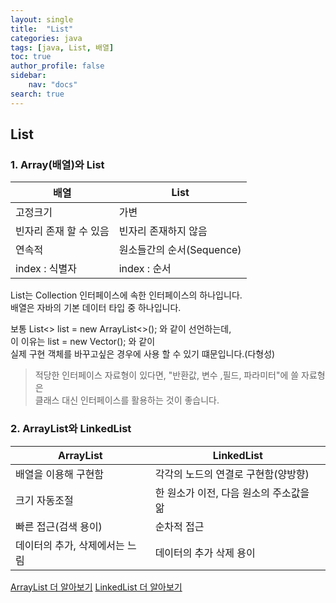 ```yaml
---
layout: single
title:  "List"
categories: java
tags: [java, List, 배열]
toc: true
author_profile: false
sidebar:
    nav: "docs"
search: true
---
```


## List
### 1. Array(배열)와 List
|배열   |List   |
|---|---|
|고정크기   |가변   |
|빈자리 존재 할 수 있음   |빈자리 존재하지 않음   |
|연속적   |원소들간의 순서(Sequence)   |
|index : 식별자|index : 순서|
  
  List는 Collection 인터페이스에 속한 인터페이스의 하나입니다.  
  배열은 자바의 기본 데이터 타입 중 하나입니다.  
  
보통 List<> list = new ArrayList<>(); 와 같이 선언하는데,  
이 이유는 list = new Vector(); 와 같이  
실제 구현 객체를 바꾸고싶은 경우에 사용 할 수 있기 떄문입니다.(다형성)  
  
> 적당한 인터페이스 자료형이 있다면, "반환값, 변수 ,필드, 파라미터"에 쓸 자료형은  
> 클래스 대신 인터페이스를 활용하는 것이 좋습니다.

### 2. ArrayList와 LinkedList
|ArrayList   |LinkedList   |
|---|---|
|배열을 이용해 구현함   |각각의 노드의 연결로 구현함(양방향)   |
|크기 자동조절   |한 원소가 이전, 다음 원소의 주소값을 앎   |
|빠른 접근(검색 용이)   |순차적 접근   |
|데이터의 추가, 삭제에서는 느림|데이터의 추가 삭제 용이 |

[ArrayList 더 알아보기](https://psychoria.tistory.com/765)
[LinkedList 더 알아보기](https://psychoria.tistory.com/767)